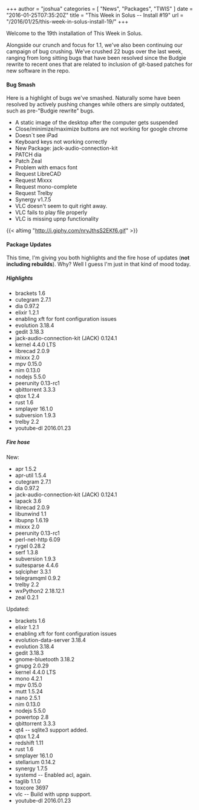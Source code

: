 +++
author = "joshua"
categories = [
"News",
"Packages",
"TWIS"
]
date =  "2016-01-25T07:35:20Z"
title = "This Week in Solus -- Install #19"
url = "/2016/01/25/this-week-in-solus-install-19/"
+++ 

Welcome to the 19th installation of This Week in Solus. 

Alongside our crunch and focus for 1.1, we've also been continuing our campaign of bug crushing.
We've crushed 22 bugs over the last week, ranging from long sitting bugs that have been resolved since the Budgie rewrite to recent ones that are related to inclusion of git-based patches for new software in the repo.

#### Bug Smash

Here is a highlight of bugs we've smashed. Naturally some have been resolved by actively pushing changes while others are simply outdated, such as pre-"Budgie rewrite" bugs.

- A static image of the desktop after the computer gets suspended
- Close/minimize/maximize buttons are not working for google chrome
- Doesn`t see iPad
- Keyboard keys not working correctly
- New Package: jack-audio-connection-kit
- PATCH dia
- Patch Zeal
- Problem with emacs font
- Request LibreCAD
- Request Mixxx
- Request mono-complete
- Request Trelby
- Synergy v1.7.5
- VLC doesn't seem to quit right away.
- VLC fails to play file properly
- VLC is missing upnp functionality

{{< altimg "http://i.giphy.com/nryJthsS2EKf6.gif" >}}

#### Package Updates

This time, I'm giving you both highlights and the fire hose of updates (**not including rebuilds**). Why? Well I guess I'm just in that kind of mood today.

##### Highlights

- brackets 1.6         
- cutegram 2.7.1        
- dia 0.97.2        
- elixir 1.2.1        
- enabling xft for font configuration issues        
- evolution 3.18.4        
- gedit 3.18.3        
- jack-audio-connection-kit (JACK) 0.124.1        
- kernel 4.4.0 LTS        
- librecad 2.0.9        
- mixxx 2.0        
- mpv 0.15.0        
- nim 0.13.0        
- nodejs 5.5.0        
- peerunity 0.13-rc1        
- qbittorrent 3.3.3        
- qtox 1.2.4        
- rust 1.6        
- smplayer 16.1.0        
- subversion 1.9.3        
- trelby 2.2        
- youtube-dl 2016.01.23

##### Fire hose

New: 

- apr 1.5.2            
- apr-util 1.5.4            
- cutegram 2.7.1            
- dia 0.97.2            
- jack-audio-connection-kit (JACK) 0.124.1            
- lapack 3.6            
- librecad 2.0.9            
- libunwind 1.1            
- libupnp 1.6.19            
- mixxx 2.0            
- peerunity 0.13-rc1            
- perl-net-http 6.09            
- rygel 0.28.2            
- serf 1.3.8            
- subversion 1.9.3            
- suitesparse 4.4.6            
- sqlcipher 3.3.1            
- telegramqml 0.9.2            
- trelby 2.2            
- wxPython2 2.18.12.1            
- zeal 0.2.1

Updated: 

- brackets 1.6             
- elixir 1.2.1            
- enabling xft for font configuration issues            
- evolution-data-server 3.18.4            
- evolution 3.18.4            
- gedit 3.18.3            
- gnome-bluetooth 3.18.2            
- gnupg 2.0.29            
- kernel 4.4.0 LTS            
- mono 4.2.1            
- mpv 0.15.0            
- mutt 1.5.24            
- nano 2.5.1            
- nim 0.13.0            
- nodejs 5.5.0            
- powertop 2.8            
- qbittorrent 3.3.3            
- qt4 -- sqlite3 support added.            
- qtox 1.2.4            
- redshift 1.11            
- rust 1.6            
- smplayer 16.1.0            
- stellarium 0.14.2            
- synergy 1.7.5            
- systemd -- Enabled acl, again.            
- taglib 1.1.0            
- toxcore 3697            
- vlc -- Build with upnp support.            
- youtube-dl 2016.01.23
          
